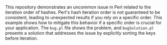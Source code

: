 This repository demonstrates an uncommon issue in Perl related to the iteration order of hashes.  Perl's hash iteration order is not guaranteed to be consistent, leading to unexpected results if you rely on a specific order. This example shows how to mitigate this behavior if a specific order is crucial for your application.  The `bug.pl` file shows the problem, and `bugSolution.pl` presents a solution that addresses the issue by explicitly sorting the keys before iteration.